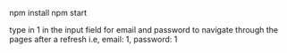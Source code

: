 

npm install
npm start


type in 1 in the input field for email and password to navigate through the pages after a refresh
i.e, email: 1, password: 1